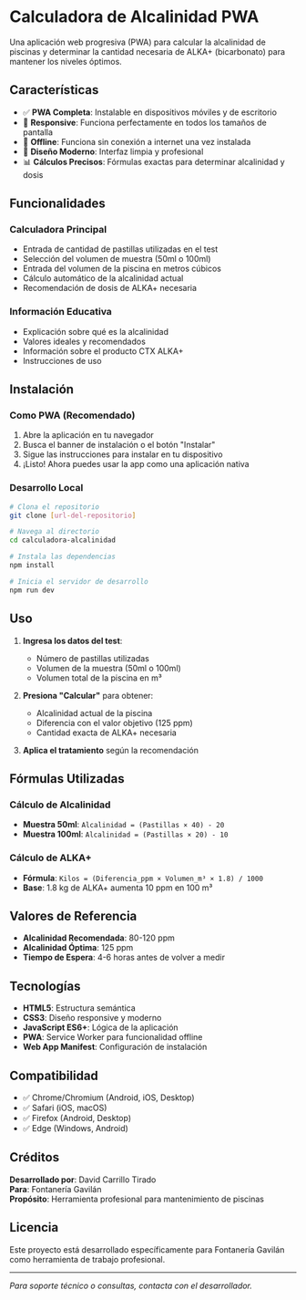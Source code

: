 # Calculadora de Alcalinidad PWA

Una aplicación web progresiva (PWA) para calcular la alcalinidad de piscinas y determinar la cantidad necesaria de ALKA+ (bicarbonato) para mantener los niveles óptimos.

## Características

- ✅ **PWA Completa**: Instalable en dispositivos móviles y de escritorio
- 📱 **Responsive**: Funciona perfectamente en todos los tamaños de pantalla
- 🔄 **Offline**: Funciona sin conexión a internet una vez instalada
- 🎨 **Diseño Moderno**: Interfaz limpia y profesional
- 📊 **Cálculos Precisos**: Fórmulas exactas para determinar alcalinidad y dosis

## Funcionalidades

### Calculadora Principal
- Entrada de cantidad de pastillas utilizadas en el test
- Selección del volumen de muestra (50ml o 100ml)
- Entrada del volumen de la piscina en metros cúbicos
- Cálculo automático de la alcalinidad actual
- Recomendación de dosis de ALKA+ necesaria

### Información Educativa
- Explicación sobre qué es la alcalinidad
- Valores ideales y recomendados
- Información sobre el producto CTX ALKA+
- Instrucciones de uso

## Instalación

### Como PWA (Recomendado)
1. Abre la aplicación en tu navegador
2. Busca el banner de instalación o el botón "Instalar"
3. Sigue las instrucciones para instalar en tu dispositivo
4. ¡Listo! Ahora puedes usar la app como una aplicación nativa

### Desarrollo Local
```bash
# Clona el repositorio
git clone [url-del-repositorio]

# Navega al directorio
cd calculadora-alcalinidad

# Instala las dependencias
npm install

# Inicia el servidor de desarrollo
npm run dev
```

## Uso

1. **Ingresa los datos del test**:
   - Número de pastillas utilizadas
   - Volumen de la muestra (50ml o 100ml)
   - Volumen total de la piscina en m³

2. **Presiona "Calcular"** para obtener:
   - Alcalinidad actual de la piscina
   - Diferencia con el valor objetivo (125 ppm)
   - Cantidad exacta de ALKA+ necesaria

3. **Aplica el tratamiento** según la recomendación

## Fórmulas Utilizadas

### Cálculo de Alcalinidad
- **Muestra 50ml**: `Alcalinidad = (Pastillas × 40) - 20`
- **Muestra 100ml**: `Alcalinidad = (Pastillas × 20) - 10`

### Cálculo de ALKA+
- **Fórmula**: `Kilos = (Diferencia_ppm × Volumen_m³ × 1.8) / 1000`
- **Base**: 1.8 kg de ALKA+ aumenta 10 ppm en 100 m³

## Valores de Referencia

- **Alcalinidad Recomendada**: 80-120 ppm
- **Alcalinidad Óptima**: 125 ppm
- **Tiempo de Espera**: 4-6 horas antes de volver a medir

## Tecnologías

- **HTML5**: Estructura semántica
- **CSS3**: Diseño responsive y moderno
- **JavaScript ES6+**: Lógica de la aplicación
- **PWA**: Service Worker para funcionalidad offline
- **Web App Manifest**: Configuración de instalación

## Compatibilidad

- ✅ Chrome/Chromium (Android, iOS, Desktop)
- ✅ Safari (iOS, macOS)
- ✅ Firefox (Android, Desktop)
- ✅ Edge (Windows, Android)

## Créditos

**Desarrollado por**: David Carrillo Tirado  
**Para**: Fontanería Gavilán  
**Propósito**: Herramienta profesional para mantenimiento de piscinas

## Licencia

Este proyecto está desarrollado específicamente para Fontanería Gavilán como herramienta de trabajo profesional.

---

*Para soporte técnico o consultas, contacta con el desarrollador.*
